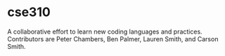 # cse310
A collaborative effort to learn new coding languages and practices.
Contributors are Peter Chambers, Ben Palmer, Lauren Smith, and Carson Smith.
